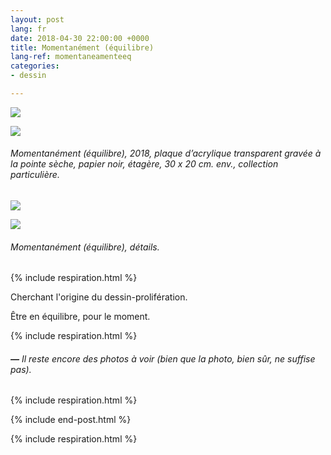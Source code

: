 ```yaml
---
layout: post
lang: fr
date: 2018-04-30 22:00:00 +0000
title: Momentanément (équilibre)
lang-ref: momentaneamenteeq
categories:
- dessin

---
```

![](/mepierdoparaver/imgs/momentaneamente-equilibrio-01-up.jpg)

![](/mepierdoparaver/imgs/momentaneamente-equilibrio-02-up.jpg)

###### _Momentanément (équilibre)_, 2018, plaque d’acrylique transparent gravée à la pointe sèche, papier noir, étagère, 30 x 20 cm. env., collection particulière.

![](/mepierdoparaver/imgs/momentaneamente-equilibrio-03-up.jpg)

![](/mepierdoparaver/imgs/momentaneamente-equilibrio-04-up.jpg)

###### _Momentanément (équilibre)_, détails.

{% include respiration.html %}

Cherchant l'origine du dessin-prolifération.

Être en équilibre, pour le moment.

{% include respiration.html %}

###### **_—_** _Il reste encore des photos à voir (bien que la photo, bien sûr, ne suffise pas)._

{% include respiration.html %}

{% include end-post.html %}

{% include respiration.html %}